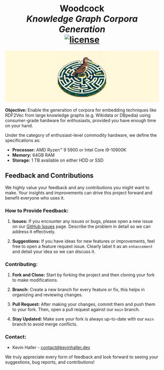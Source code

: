 <h1 align="center">
  Woodcock
  <br/>
  <i>Knowledge Graph Corpora Generation</i>
  <br/>
  <a href="https://github.com/khaller93/woodcock/blob/main/LICENSE" ><img alt="license" src="https://img.shields.io/badge/License-Apache%202.0-blue.svg?style=flat-square" /></a>
</h1>

![American Woodcock in a labyrinth pixel art (DALL-E)](docs/graphics/woodcock.png)

**Objective:** Enable the generation of corpora for embedding techniques like RDF2Vec from large knowledge graphs (e.g. Wikidata or DBpedia) using consumer-grade hardware for enthusiasts, provided you have enough time on your hand.

Under the category of enthusiast-level commodity hardware, we define the specifications as:

- **Processor:** AMD Ryzen™ 9 5900 or Intel Core i9-10900K
- **Memory:** 64GB RAM
- **Storage:** 1 TB available on either HDD or SSD

## Feedback and Contributions

We highly value your feedback and any contributions you might want to make. Your insights and improvements can drive this project forward and benefit everyone who uses it.

### How to Provide Feedback:

1. **Issues:** If you encounter any issues or bugs, please open a new issue on our [GitHub Issues](https://github.com/khaller93/woodcock/issues) page. Describe the problem in detail so we can address it effectively.

2. **Suggestions:** If you have ideas for new features or improvements, feel free to open a feature request issue. Clearly label it as an `enhancement` and detail your idea so we can discuss it.

### Contributing:

1. **Fork and Clone:** Start by forking the project and then cloning your fork to make modifications.

2. **Branch:** Create a new branch for every feature or fix, this helps in organizing and reviewing changes.

3. **Pull Request:** After making your changes, commit them and push them to your fork. Then, open a pull request against our `main` branch.

4. **Stay Updated:** Make sure your fork is always up-to-date with our `main` branch to avoid merge conflicts.

### Contact:

- Kevin Haller - [contact@kevinhaller.dev](mailto:contact@kevinhaller.dev)

We truly appreciate every form of feedback and look forward to seeing your suggestions, bug reports, and contributions!
